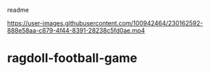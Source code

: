 readme


https://user-images.githubusercontent.com/100942464/230162592-888e58aa-c879-4f44-8391-28238c5fd0ae.mp4

# ragdoll-football-game
